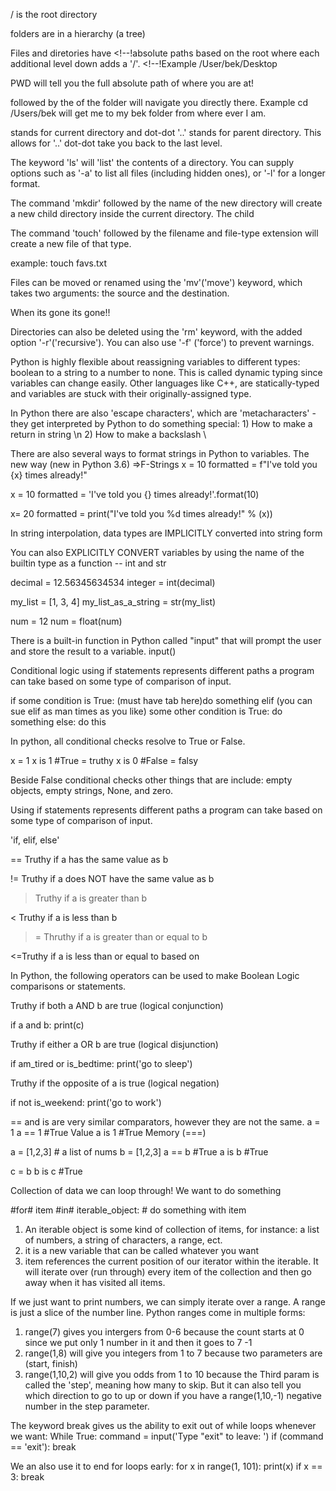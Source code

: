 <!-- ! OS File Structure -->

/ is the root directory

folders are in a hierarchy (a tree)

Files and diretories have <!--!absolute paths
based on the root where each additional level down adds a '/'. <!--!Example /User/bek/Desktop

<!--@ PWD (print working directory-->

PWD will tell you the full absolute path of where you are at!

<!--@ CD (Change directory) -->

followed by the <!--$absolute path-->
of the folder will navigate you directly there. Example cd /Users/bek will get me to my bek folder from where ever I am.

<!--@ The dot '.'-->

stands for current directory and dot-dot '..' stands for parent directory. This allows for <!--@ relative navigation-->
'..' dot-dot take you back to the last level.

<!--@ ls stand for 'list'-->

The keyword 'ls' will 'list' the contents of a directory. You can supply options such as '-a' to list all files (including hidden ones), or '-l' for a longer format.

<!--@ mkdir ('make directory'-->

The command 'mkdir' followed by the name of the new directory will create a new child directory inside the current directory. The child

<!--@ 'touch' creates new files-->

The command 'touch' followed by the filename and file-type extension will create a new file of that type.

example: touch favs.txt

<!--@ 'mv' moves or renames files-->

Files can be moved or renamed using the 'mv'('move') keyword, which takes two arguments: the source and the destination.

<!--$ 'rm'removes files files-->

When its gone its gone!!

<!--$ 'rm -rf'removes directories files-->

Directories can also be deleted using the 'rm' keyword, with the added option '-r'('recursive'). You can also use '-f' ('force') to prevent warnings.

<!--# example: rm -rf 'directory'

<!--% Dynamic Typing -->

Python is highly flexible about reassigning variables to different types: boolean to a string to a number to none. This is called dynamic typing since variables can change easily. Other languages like C++, are statically-typed and variables are stuck with their originally-assigned type.

<!--! String Escape Characers -->

In Python there are also 'escape characters', which are 'metacharacters' - they get interpreted by Python to do something special: 1) How to make a return in string \n 2) How to make a backslash \\

<!-- $ Formatting Strings -->

There are also several ways to format strings in Python to <!-- $ Interpolate--> variables.
The new way (new in Python 3.6) =>F-Strings
x = 10
formatted = f"I've told you {x} times already!"

<!-- # Format method -->

x = 10
formatted = 'I've told you {} times already!'.format(10)

<!-- @ Deprecated Format method -->

x= 20
formatted = print("I've told you %d times already!" % (x))

<!-- !Converting Data Types -->

In string interpolation, data types are IMPLICITLY converted into string form

You can also EXPLICITLY CONVERT variables by using the name of the builtin type as a function -- int and str

decimal = 12.56345634534
integer = int(decimal)

<!-- @ int removes the decimal and makes it 12 but DOES NOT ROUND -->

my_list = [1, 3, 4]
my_list_as_a_string = str(my_list)

<!-- # str makes everything a string by putting '' around it  -->

num = 12
num = float(num)

<!-- !Turn the num into a decimal also when divide by is used it's a float -->

<!-- % Boolean and Conditional Logic -->

There is a built-in function in Python called "input" that will prompt the user and store the result to a variable. input()

<!-- ! Conditional Statement -->

Conditional logic using if statements represents different paths a program can take based on some type of comparison of input.

if some condition is True:
(must have tab here)do something
elif (you can sue elif as man times as you like) some other condition is True:
do something
else:
do this

<!-- ! Truthiness and Falseness -->

In python, all conditional checks resolve to True or False.

x = 1
x is 1 #True = truthy
x is 0 #False = falsy

Beside False conditional checks other things that are <!--! naturally falsy-->
include: empty objects, empty strings, None, and zero.

<!--% Conditional Logic Statements  -->

Using if statements represents different paths a program can take based on some type of comparison of input.

'if, elif, else'

<!-- # Comparison Operators -->
<!-- $ a = 1 and b = 1 -->

== Truthy if a has the same value as b

<!-- ! a == b #True -->

!= Truthy if a does NOT have the same value as b

<!-- ! a != b #False -->

> Truthy if a is greater than b

<!-- ! a > b #False -->

< Truthy if a is less than b

<!-- ! a < b #False -->

> = Thruthy if a is greater than or equal to b

<!-- ! a >= b #True -->

<=Truthy if a is less than or equal to based on

<!-- ! a <= b #True -->

<!-- @ Logical Operators put in if statement -->

In Python, the following operators can be used to make Boolean Logic comparisons or statements.

<!-- $ and -->

Truthy if both a AND b are true (logical conjunction)

<!-- % and example -->

if a and b:
print(c)

<!-- $ or -->

Truthy if either a OR b are true (logical disjunction)

<!-- % or example -->

if am_tired or is_bedtime:
print('go to sleep')

<!-- $ not -->

Truthy if the opposite of a is true (logical negation)

<!-- % not example -->

if not is_weekend:
print('go to work')

<!-- ! is vs. '==' -->

== and is are very similar comparators, however they are not the same.
a = 1
a == 1 #True Value
a is 1 #True Memory (===)

a = [1,2,3] # a list of nums
b = [1,2,3]
a == b #True
a is b #True

c = b
b is c #True

<!-- ! b is pointing to c in memory  or it's like === shows exactly where it is and the value-->

<!-- # LOOPS -->

Collection of data we can loop through!
We want to do something <!-- % FOR this data-->

#for# item #in# iterable_object: # do something with item

<!-- ! for and in is the syntax for python -->

1. An iterable object is some kind of collection of items, for instance: a list of numbers, a string of characters, a range, ect.
2. it is a new variable that can be called whatever you want
3. item references the current position of our iterator within the iterable. It will iterate over (run through) every item of the collection and then go away when it has visited all items.

<!-- @ ranges -->

If we just want to print numbers, we can simply iterate over a range. A range is just a slice of the number line. Python ranges come in multiple forms:

1. range(7) gives you intergers from 0-6 because the count starts at 0 since we put only 1 number in it and then it goes to 7 -1
2. range(1,8) will give you integers from 1 to 7 because two parameters are (start, finish)
3. range(1,10,2) will give you odds from 1 to 10 because the Third param is called the 'step', meaning how many to skip. But it can also tell you which direction to go to up or down if you have a range(1,10,-1) negative number in the step parameter.

<!-- !! while loops -->
<!--$ You can do more with a while loop than you can with a for loop

We can also irerate using a while loop, which has a different format:
        while im_tired:
            #seek caffeine
while loops continue to execute while a certain condition is truthy, and will end when they become falsy.
        user_response = None
        while user_response != 'please':
            user_response = input('Ah ah ah, you didn't say the magic word: ')
while loops require more careful setup than for loops, since you have to specify the termination conditions manually.
<!-- % Be careful!! If the condition doesn't become false at some point, your loop will continue FOREVER!! -->

<!-- # Controlled Exit -->

The keyword break gives us the ability to exit out of while loops whenever we want:
While True:
command = input('Type "exit" to leave: ')
if (command == 'exit'):
break

We an also use it to end for loops early:
for x in range(1, 101):
print(x)
if x == 3:
break
